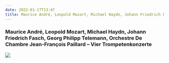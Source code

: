 ```yaml
---
date: 2022-01-17T13:47
title: Maurice André, Leopold Mozart, Michael Haydn, Johann Friedrich Fasch, Georg Philipp Telemann, Orchestre De Chambre Jean-François Paillard – Vier Trompetenkonzerte
---
```

### Maurice André, Leopold Mozart, Michael Haydn, Johann Friedrich Fasch, Georg Philipp Telemann, Orchestre De Chambre Jean-François Paillard – Vier Trompetenkonzerte
[![](https://img.discogs.com/-Hg1i6mJrE7SSzIKJNnsJHAxjQg=/fit-in/600x601/filters:strip_icc():format(jpeg):mode_rgb():quality(90)/discogs-images/R-8948854-1514500253-5053.png.jpg)][1] 

[1]: https://www.discogs.com/release/8948854